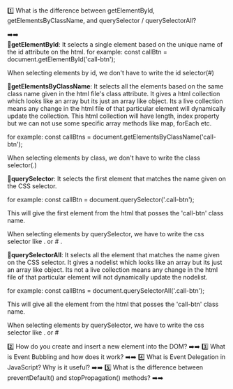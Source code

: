 1️⃣ What is the difference between getElementById, getElementsByClassName, and querySelector / querySelectorAll?

➡️➡️ <br>
🎯**getElementById**: It selects a single element based on the unique name of the id attribute on the html.
for example:
const callBtn = document.getElementById('call-btn');

When selecting elements by id, we don't have to write the id selector(#)

🎯**getElementsByClassName**: It selects all the elements based on the same class name given in the html file's class attribute. It gives a html collection which looks like an array but its just an array like object. Its a live collection means any change in the html file of that particular element will dynamically update the collection. This html collection will have length, index property but we can not use some specific array methods like map, forEach etc.

for example:
const callBtns = document.getElementsByClassName('call-btn');

When selecting elements by class, we don't have to write the class selector(.)

🎯**querySelector**: It selects the first element that matches the name given on the CSS selector.

for example:
const callBtn = document.querySelector('.call-btn');

This will give the first element from the html that posses the 'call-btn' class name.

When selecting elements by querySelector, we have to write the css selector like . or # .

🎯**querySelectorAll**: It selects all the element that matches the name given on the CSS selector. It gives a nodelist which looks like an array but its just an array like object. Its not a live collection means any change in the html file of that particular element will not dynamically update the nodelist.

for example:
const callBtns = document.querySelectorAll('.call-btn');

This will give all the element from the html that posses the 'call-btn' class name.

When selecting elements by querySelector, we have to write the css selector like . or #

2️⃣ How do you create and insert a new element into the DOM?
➡️➡️
3️⃣ What is Event Bubbling and how does it work?
➡️➡️
4️⃣ What is Event Delegation in JavaScript? Why is it useful?
➡️➡️
5️⃣ What is the difference between preventDefault() and stopPropagation() methods?
➡️➡️
